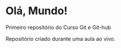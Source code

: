 # Olá, Mundo!
 Primeiro repositório do Curso Git e Git-hub

Repositório criado durante uma aula ao vivo.